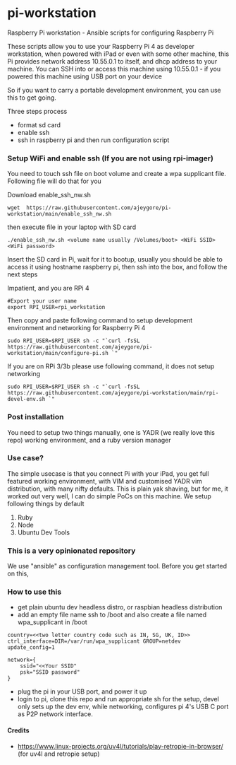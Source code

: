 # pi-workstation
Raspberry Pi workstation - Ansible scripts for configuring Raspberry Pi

These scripts allow you to use your Raspberry Pi 4 as developer workstation, when powered with iPad or even with some other machine, this Pi provides network address 10.55.0.1 to itself, and dhcp address to your machine.
You can SSH into or access this machine using 10.55.0.1 - if you powered this machine using USB port on your device

So if you want to carry a portable development environment, you can use this to get going.

Three steps process
* format sd card
* enable ssh
* ssh in raspberry pi and then run configuration script


### Setup WiFi and enable ssh (If you are not using rpi-imager)

You need to touch ssh file on boot volume and create a wpa supplicant file. Following file will do that for you

Download enable_ssh_nw.sh

```
wget  https://raw.githubusercontent.com/ajeygore/pi-workstation/main/enable_ssh_nw.sh
```

then execute file in your laptop with SD card

```
./enable_ssh_nw.sh <volume name usually /Volumes/boot> <WiFi SSID> <WiFi password>
```

Insert the SD card in Pi, wait for it to bootup, usually you should be able to access it using hostname raspberry pi, then ssh into the box, and follow the next steps


Impatient, and you are RPi 4

```
#Export your user name
export RPI_USER=rpi_workstation
```

Then copy and paste following command to setup development environment and networking for Raspberry Pi 4

```
sudo RPI_USER=$RPI_USER sh -c "`curl -fsSL https://raw.githubusercontent.com/ajeygore/pi-workstation/main/configure-pi.sh `"
```

If you are on RPi 3/3b please use following command, it does not setup networking

```
sudo RPI_USER=$RPI_USER sh -c "`curl -fsSL https://raw.githubusercontent.com/ajeygore/pi-workstation/main/rpi-devel-env.sh `"
```

### Post installation

You need to setup two things manually, one is YADR (we really love this repo) working environment, and a ruby version manager

### Use case?

The simple usecase is that you connect Pi with your iPad, you get full featured working environment, with VIM and customised YADR vim distribution, with many nifty defaults.
This is plain yak shaving, but for me, it worked out very well, I can do simple PoCs on this machine. We setup following things by default

1. Ruby
2. Node
3. Ubuntu Dev Tools


### This is a very opinionated repository

We use "ansible" as configuration management tool. Before you get started on this, 

### How to use this
* get plain ubuntu dev headless distro, or raspbian headless distribution
* add an empty file name ssh to /boot and also create a file named wpa_supplicant in /boot
```
country=<<two letter country code such as IN, SG, UK, ID>>
ctrl_interface=DIR=/var/run/wpa_supplicant GROUP=netdev
update_config=1

network={
    ssid="<<Your SSID"
    psk="SSID password"
}
```
* plug the pi in your USB port, and power it up
* login to pi, clone this repo and run appropriate sh for the setup, devel only sets up the dev env, while networking, configures pi 4's USB C port as P2P network interface.


#### Credits
* https://www.linux-projects.org/uv4l/tutorials/play-retropie-in-browser/ (for uv4l and retropie setup)

